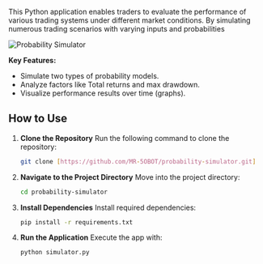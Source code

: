 This Python application enables traders to evaluate the performance of various trading systems under different market conditions. By simulating numerous trading scenarios with varying inputs and probabilities

![Probability Simulator](https://github.com/user-attachments/assets/bcf145f6-e379-4ffd-a340-ef53739623fd)

**Key Features:**

* Simulate two types of probability models.
* Analyze factors like Total returns and max drawdown.
* Visualize performance results over time (graphs).

## How to Use

1. **Clone the Repository** 
    Run the following command to clone the repository: 
    ```bash
    git clone [https://github.com/MR-5OBOT/probability-simulator.git]
    ```

2. **Navigate to the Project Directory**
    Move into the project directory:
    ```bash
    cd probability-simulator
    ```

3. **Install Dependencies**
    Install required dependencies:
    ```bash
    pip install -r requirements.txt
    ```

4. **Run the Application**
    Execute the app with:
    ```bash
    python simulator.py
    ```
